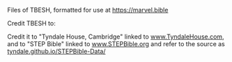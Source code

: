 Files of TBESH, formatted for use at <a href="https://marvel.bible">https://marvel.bible</a>

Credit TBESH to:

Credit it to "Tyndale House, Cambridge" linked to <a href="www.TyndaleHouse.com">www.TyndaleHouse.com</a>,
and to "STEP Bible" linked to <a href="www.STEPBible.org">www.STEPBible.org</a>
and refer to the source as <a href="tyndale.github.io/STEPBible-Data/">tyndale.github.io/STEPBible-Data/</a>
